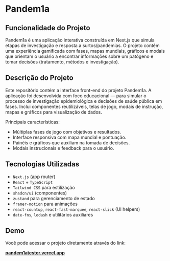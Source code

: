 # Pandem1a

## Funcionalidade do Projeto

Pandem1a é uma aplicação interativa construída em Next.js que simula etapas de investigação e resposta a surtos/pandemias. O projeto contém uma experiência gamificada com fases, mapas mundiais, gráficos e modais que orientam o usuário a encontrar informações sobre um patógeno e tomar decisões (tratamento, métodos e investigação).

## Descrição do Projeto

Este repositório contém a interface front-end do projeto Pandem1a. A aplicação foi desenvolvida com foco educacional — para simular o processo de investigação epidemiológica e decisões de saúde pública em fases. Inclui componentes reutilizáveis, telas de jogo, modais de instrução, mapas e gráficos para visualização de dados.

Principais características:

- Múltiplas fases de jogo com objetivos e resultados.
- Interface responsiva com mapa mundial e pontuação.
- Painéis e gráficos que auxiliam na tomada de decisões.
- Modais instrucionais e feedback para o usuário.

## Tecnologias Utilizadas

- `Next.js` (app router)
- `React` + `TypeScript`
- `Tailwind CSS` para estilização
- `shadcn/ui` (componentes)
- `zustand` para gerenciamento de estado
- `framer-motion` para animações
- `react-countup`, `react-fast-marquee`, `react-slick` (UI helpers)
- `date-fns`, `lodash` e utilitários auxiliares

## Demo

Você pode acessar o projeto diretamente através do link:

**[pandem1atester.vercel.app](https://pandem1atester.vercel.app)**
